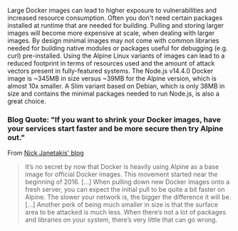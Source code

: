 
Large Docker images can lead to higher exposure to vulnerabilities and increased resource consumption. Often you don't need certain packages installed at runtime that are needed for building.
Pulling and storing larger images will become more expensive at scale, when dealing with larger images. By design minimal images may not come with common libraries needed for building native modules or packages useful for debugging (e.g. curl) pre-installed.
Using the Alpine Linux variants of images can lead to a reduced footprint in terms of resources used and the amount of attack vectors present in fully-featured systems. The Node.js v14.4.0 Docker image is ~345MB in size versus ~39MB for the Alpine version, which is almost 10x smaller.
A Slim variant based on Debian, which is only 38MB in size and contains the minimal packages needed to run Node.js, is also a great choice.

### Blog Quote: "If you want to shrink your Docker images, have your services start faster and be more secure then try Alpine out."

From [Nick Janetakis' blog](https://nickjanetakis.com/blog/the-3-biggest-wins-when-using-alpine-as-a-base-docker-image)

> It’s no secret by now that Docker is heavily using Alpine as a base image for official Docker images. This movement started near the beginning of 2016. [...]
  When pulling down new Docker images onto a fresh server, you can expect the initial pull to be quite a bit faster on Alpine. The slower your network is, the bigger the difference it will be. [...] Another perk of being much smaller in size is that the surface area to be attacked is much less. When there’s not a lot of packages and libraries on your system, there’s very little that can go wrong.
